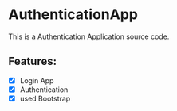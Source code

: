 # AuthenticationApp
This is a Authentication Application source code.

## Features:
-[x] Login App
-[x] Authentication 
-[x] used Bootstrap 
